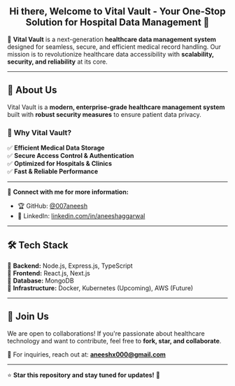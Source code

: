 <div align="center">
  
  ## Hi there, Welcome to **Vital Vault** - Your One-Stop Solution for Hospital Data Management 👋  
</div>

🚀 **Vital Vault** is a next-generation **healthcare data management system** designed for seamless, secure, and efficient medical record handling. Our mission is to revolutionize healthcare data accessibility with **scalability, security, and reliability** at its core.

---

## 🌟 About Us  
Vital Vault is a **modern, enterprise-grade healthcare management system** built with **robust security measures** to ensure patient data privacy.  

### 🔹 **Why Vital Vault?**  
✅ **Efficient Medical Data Storage**  
✅ **Secure Access Control & Authentication**  
✅ **Optimized for Hospitals & Clinics**  
✅ **Fast & Reliable Performance**  

---

🔗 **Connect with me for more information:**  
- 🏆 GitHub: [@007aneesh](https://github.com/007aneesh)  
- 🔗 LinkedIn: [linkedin.com/in/aneeshaggarwal](https://www.linkedin.com/in/aneeshaggarwal/)  

---

## 🛠 **Tech Stack**  
🔹 **Backend:** Node.js, Express.js, TypeScript  
🔹 **Frontend:** React.js, Next.js  
🔹 **Database:** MongoDB  
🔹 **Infrastructure:** Docker, Kubernetes (Upcoming), AWS (Future)  

---

## 🤝 **Join Us**  
We are open to collaborations! If you're passionate about healthcare technology and want to contribute, feel free to **fork, star, and collaborate**.  

📩 For inquiries, reach out at: **aneeshx000@gmail.com**  

---

⭐ **Star this repository and stay tuned for updates!** 🚀  
